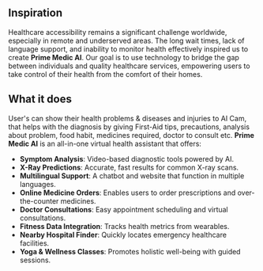 ## Inspiration
Healthcare accessibility remains a significant challenge worldwide, especially in remote and underserved areas. The long wait times, lack of language support, and inability to monitor health effectively inspired us to create **Prime Medic AI**. Our goal is to use technology to bridge the gap between individuals and quality healthcare services, empowering users to take control of their health from the comfort of their homes.

## What it does
User's can show their health problems & diseases and injuries to AI Cam, that helps with the diagnosis by giving First-Aid tips, precautions, analysis about problem, food habit, medicines required, doctor to consult etc. 
**Prime Medic AI** is an all-in-one virtual health assistant that offers:  
- **Symptom Analysis**: Video-based diagnostic tools powered by AI.  
- **X-Ray Predictions**: Accurate, fast results for common X-ray scans.  
- **Multilingual Support**: A chatbot and website that function in multiple languages.  
- **Online Medicine Orders**: Enables users to order prescriptions and over-the-counter medicines.  
- **Doctor Consultations**: Easy appointment scheduling and virtual consultations.  
- **Fitness Data Integration**: Tracks health metrics from wearables.  
- **Nearby Hospital Finder**: Quickly locates emergency healthcare facilities.  
- **Yoga & Wellness Classes**: Promotes holistic well-being with guided sessions.  

